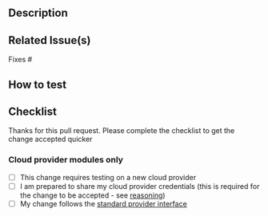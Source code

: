 ## Description
<!-- Describe your changes in detail -->

## Related Issue(s)
<!-- List the issue(s) this PR solves. An issue should be raised before creating a PR -->
Fixes #

## How to test
<!-- Provide steps to test this PR -->

## Checklist

Thanks for this pull request. Please complete the checklist to get the change accepted quicker

### Cloud provider modules only
- [ ] This change requires testing on a new cloud provider
- [ ] I am prepared to share my cloud provider credentials (this is required for the change to be accepted - see [reasoning](https://github.com/mrsimonemms/gitpod-self-hosted#roadmap))
- [ ] My change follows the [standard provider interface](https://github.com/mrsimonemms/gitpod-self-hosted#provider-interfaces)